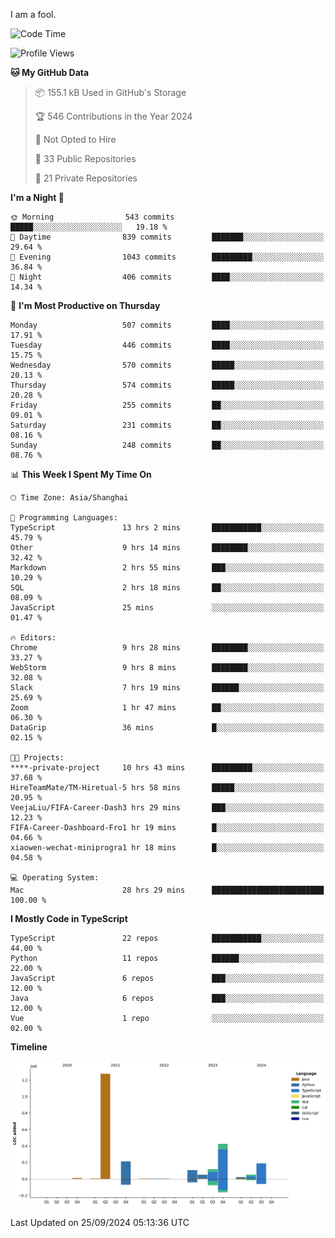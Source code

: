 I am a fool.

<!--START_SECTION:waka-->
![Code Time](http://img.shields.io/badge/Code%20Time-1%2C861%20hrs%2049%20mins-blue)

![Profile Views](http://img.shields.io/badge/Profile%20Views-0-blue)

**🐱 My GitHub Data** 

> 📦 155.1 kB Used in GitHub's Storage 
 > 
> 🏆 546 Contributions in the Year 2024
 > 
> 🚫 Not Opted to Hire
 > 
> 📜 33 Public Repositories 
 > 
> 🔑 21 Private Repositories 
 > 
**I'm a Night 🦉** 

```text
🌞 Morning                543 commits         █████░░░░░░░░░░░░░░░░░░░░   19.18 % 
🌆 Daytime                839 commits         ███████░░░░░░░░░░░░░░░░░░   29.64 % 
🌃 Evening                1043 commits        █████████░░░░░░░░░░░░░░░░   36.84 % 
🌙 Night                  406 commits         ████░░░░░░░░░░░░░░░░░░░░░   14.34 % 
```
📅 **I'm Most Productive on Thursday** 

```text
Monday                   507 commits         ████░░░░░░░░░░░░░░░░░░░░░   17.91 % 
Tuesday                  446 commits         ████░░░░░░░░░░░░░░░░░░░░░   15.75 % 
Wednesday                570 commits         █████░░░░░░░░░░░░░░░░░░░░   20.13 % 
Thursday                 574 commits         █████░░░░░░░░░░░░░░░░░░░░   20.28 % 
Friday                   255 commits         ██░░░░░░░░░░░░░░░░░░░░░░░   09.01 % 
Saturday                 231 commits         ██░░░░░░░░░░░░░░░░░░░░░░░   08.16 % 
Sunday                   248 commits         ██░░░░░░░░░░░░░░░░░░░░░░░   08.76 % 
```


📊 **This Week I Spent My Time On** 

```text
🕑︎ Time Zone: Asia/Shanghai

💬 Programming Languages: 
TypeScript               13 hrs 2 mins       ███████████░░░░░░░░░░░░░░   45.79 % 
Other                    9 hrs 14 mins       ████████░░░░░░░░░░░░░░░░░   32.42 % 
Markdown                 2 hrs 55 mins       ███░░░░░░░░░░░░░░░░░░░░░░   10.29 % 
SQL                      2 hrs 18 mins       ██░░░░░░░░░░░░░░░░░░░░░░░   08.09 % 
JavaScript               25 mins             ░░░░░░░░░░░░░░░░░░░░░░░░░   01.47 % 

🔥 Editors: 
Chrome                   9 hrs 28 mins       ████████░░░░░░░░░░░░░░░░░   33.27 % 
WebStorm                 9 hrs 8 mins        ████████░░░░░░░░░░░░░░░░░   32.08 % 
Slack                    7 hrs 19 mins       ██████░░░░░░░░░░░░░░░░░░░   25.69 % 
Zoom                     1 hr 47 mins        ██░░░░░░░░░░░░░░░░░░░░░░░   06.30 % 
DataGrip                 36 mins             █░░░░░░░░░░░░░░░░░░░░░░░░   02.15 % 

🐱‍💻 Projects: 
****-private-project     10 hrs 43 mins      █████████░░░░░░░░░░░░░░░░   37.68 % 
HireTeamMate/TM-Hiretual-5 hrs 58 mins       █████░░░░░░░░░░░░░░░░░░░░   20.95 % 
VeejaLiu/FIFA-Career-Dash3 hrs 29 mins       ███░░░░░░░░░░░░░░░░░░░░░░   12.23 % 
FIFA-Career-Dashboard-Fro1 hr 19 mins        █░░░░░░░░░░░░░░░░░░░░░░░░   04.66 % 
xiaowen-wechat-miniprogra1 hr 18 mins        █░░░░░░░░░░░░░░░░░░░░░░░░   04.58 % 

💻 Operating System: 
Mac                      28 hrs 29 mins      █████████████████████████   100.00 % 
```

**I Mostly Code in TypeScript** 

```text
TypeScript               22 repos            ███████████░░░░░░░░░░░░░░   44.00 % 
Python                   11 repos            ██████░░░░░░░░░░░░░░░░░░░   22.00 % 
JavaScript               6 repos             ███░░░░░░░░░░░░░░░░░░░░░░   12.00 % 
Java                     6 repos             ███░░░░░░░░░░░░░░░░░░░░░░   12.00 % 
Vue                      1 repo              ░░░░░░░░░░░░░░░░░░░░░░░░░   02.00 % 
```



**Timeline**

![Lines of Code chart](https://raw.githubusercontent.com/VeejaLiu/VeejaLiu/master/assets/bar_graph.png)


 Last Updated on 25/09/2024 05:13:36 UTC
<!--END_SECTION:waka-->
